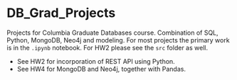 # DB_Grad_Projects
Projects for Columbia Graduate Databases course. Combination of SQL, Python, MongoDB, Neo4j and modeling. 
For most projects the primary work is in the `.ipynb` notebook. For HW2 please see the `src` folder as well. 
* See HW2 for incorporation of REST API using Python.
* See HW4 for MongoDB and Neo4j, together with Pandas.  
